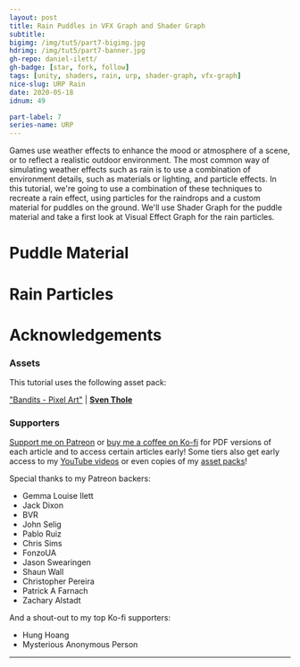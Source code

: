 ```yaml
---
layout: post
title: Rain Puddles in VFX Graph and Shader Graph
subtitle: 
bigimg: /img/tut5/part7-bigimg.jpg
hdrimg: /img/tut5/part7-banner.jpg
gh-repo: daniel-ilett/
gh-badge: [star, fork, follow]
tags: [unity, shaders, rain, urp, shader-graph, vfx-graph]
nice-slug: URP Rain
date: 2020-05-18
idnum: 49

part-label: 7
series-name: URP
---
```


Games use weather effects to enhance the mood or atmosphere of a scene, or to reflect a realistic outdoor environment. The most common way of simulating weather effects such as rain is to use a combination of environment details, such as materials or lighting, and particle effects. In this tutorial, we're going to use a combination of these techniques to recreate a rain effect, using particles for the raindrops and a custom material for puddles on the ground. We'll use Shader Graph for the puddle material and take a first look at Visual Effect Graph for the rain particles.

# Puddle Material

# Rain Particles

# Acknowledgements

### Assets

This tutorial uses the following asset pack:

["Bandits - Pixel Art"](https://assetstore.unity.com/packages/2d/characters/bandits-pixel-art-104130) | [**Sven Thole**](https://assetstore.unity.com/publishers/31468)

### Supporters

[Support me on Patreon](https://www.patreon.com/danielilett) or [buy me a coffee on Ko-fi](https://ko-fi.com/danielilett) for PDF versions of each article and to access certain articles early! Some tiers also get early access to my [YouTube videos](https://www.youtube.com/channel/UClgoE54W_4rX7jzZGiCmrXw) or even copies of my [asset packs](https://itch.io/c/798909/my-asset-packs)!

Special thanks to my Patreon backers:

- Gemma Louise Ilett
- Jack Dixon
- BVR
- John Selig
- Pablo Ruiz
- Chris Sims
- FonzoUA
- Jason Swearingen
- Shaun Wall
- Christopher Pereira
- Patrick A Farnach
- Zachary Alstadt

And a shout-out to my top Ko-fi supporters:

- Hung Hoang
- Mysterious Anonymous Person

<hr/>
